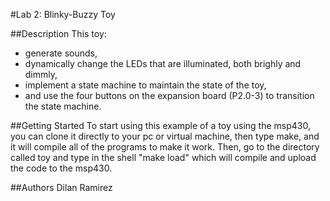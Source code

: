 #Lab 2: Blinky-Buzzy Toy

##Description
This toy:

* generate sounds,
* dynamically change the LEDs that are illuminated, both brighly and dimmly,
* implement a state machine to maintain the state of the toy,
* and use the four buttons on the expansion board (P2.0-3) to transition the
  state machine.

##Getting Started
To start using this example of a toy using the msp430, you can clone it
directly to your pc or virtual machine, then type make, and it will compile
all of the programs to make it work. Then, go to the directory called toy and
type in the shell "make load" which will compile and upload the code to the
msp430.

##Authors
Dilan Ramirez
